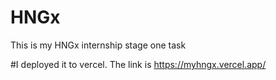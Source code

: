 # HNGx
This is my HNGx internship stage one task

#I deployed it to vercel. The link is https://myhngx.vercel.app/
